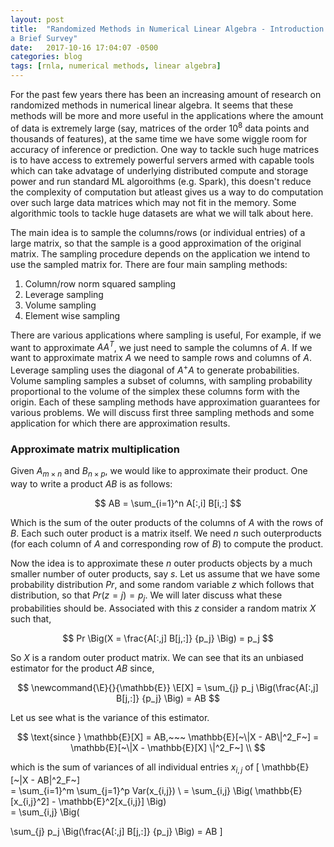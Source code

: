 ```yaml
---
layout: post
title:  "Randomized Methods in Numerical Linear Algebra - Introduction and
a Brief Survey"
date:   2017-10-16 17:04:07 -0500
categories: blog
tags: [rnla, numerical methods, linear algebra]
---
```


For the past few years there has been an increasing amount of research on
randomized methods in numerical linear algebra. It seems that these methods
will be more and more useful in the applications where the amount of data is
extremely large (say, matrices of the order $10^8$ data points and thousands
of features), at the same time we have some wiggle room for accuracy of
inference or prediction. One way to tackle such huge
matrices is to have access to extremely powerful servers armed with capable tools which 
can take advatage of underlying distributed compute and storage power and run
standard ML algoroithms (e.g. Spark), this doesn't reduce the complexity of computation
but atleast gives us a way to do computation over such large data matrices
which may not fit in the memory. 
Some algorithmic tools to tackle huge datasets are what we will talk about here.

The main idea is to sample the columns/rows (or individual entries) of a large matrix, 
so that the sample is a good approximation of the original matrix. The sampling
procedure depends on the application we intend to use the sampled matrix for. 
There are four main sampling methods:

1. Column/row norm squared sampling 
2. Leverage sampling
3. Volume sampling
4. Element wise sampling

There are various applications where sampling is useful, 
For example, if we want to approximate $A A^T$, we just need
to sample the columns of $A$. If we want to approximate matrix $A$ we need to
sample rows and columns of $A$. Leverage sampling uses the diagonal of $A^+ A$
to generate probabilities. Volume sampling samples a subset of columns, with
sampling probability proportional to the volume of the simplex these columns
form with the origin. Each of these sampling methods have approximation 
guarantees for various problems. We will discuss first three sampling methods
and some application for which there are approximation results.

### Approximate matrix multiplication

Given $A_{m \times n}$ and $B_{n \times p}$, we would like to approximate their
product. One way to write a product $AB$ is as follows:

$$
AB = \sum_{i=1}^n A[:,i] B[i,:]
$$

Which is the sum of the outer products of the columns of $A$ with the rows of $B$. Each
such outer product is a matrix itself. We need $n$ such outerproducts (for each
column of $A$ and corresponding row of $B$) to compute the product.

Now the idea is to approximate these $n$ outer products objects by a much smaller
number of outer products, say $s$. Let us assume that we have some probability
distribution $Pr$, and some random variable $z$ which follows that
distribution, so that $Pr(z = j) = p_j$. We will later discuss what these
probabilities should be.
Associated with this $z$ consider a random matrix $X$ such
that,

$$ 
Pr \Big(X = \frac{A[:,j] B[j,:]} {p_j} \Big) = p_j
$$

So $X$ is a random outer product matrix. We can see that its an unbiased
estimator for the product $AB$ since,

$$
\newcommand{\E}{}{\mathbb{E}} 
\E[X] = \sum_{j} p_j \Big(\frac{A[:,j] B[j,:]} {p_j} \Big) = AB
$$

Let us see what is the variance of this estimator. 

$$
\text{since } \mathbb{E}[X] = AB,~~~
\mathbb{E}[~\|X - AB\|^2_F~] = \mathbb{E}[~\|X - \mathbb{E}[X] \|^2_F~]  \\
$$

which is the sum of variances of all individual entries $x_{i,j}$ of
\[
\mathbb{E}[~\|X - AB\|^2_F~] \
= \sum_{i=1}^m \sum_{j=1}^p Var(x_{i,j}) \\
= \sum_{i,j} \Big( \mathbb{E}[x_{i,j}^2] - \mathbb{E}^2[x_{i,j}] \Big) \
= \sum_{i,j} \Big(

\sum_{j} p_j \Big(\frac{A[:,j] B[j,:]} {p_j} \Big) = AB
\]
